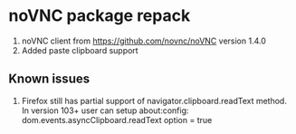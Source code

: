 # noVNC package repack

1. noVNC client from https://github.com/novnc/noVNC version 1.4.0
2. Added paste clipboard support

## Known issues

1. Firefox still has partial support of navigator.clipboard.readText method. In version 103+ user can setup about:config: dom.events.asyncClipboard.readText option = true
